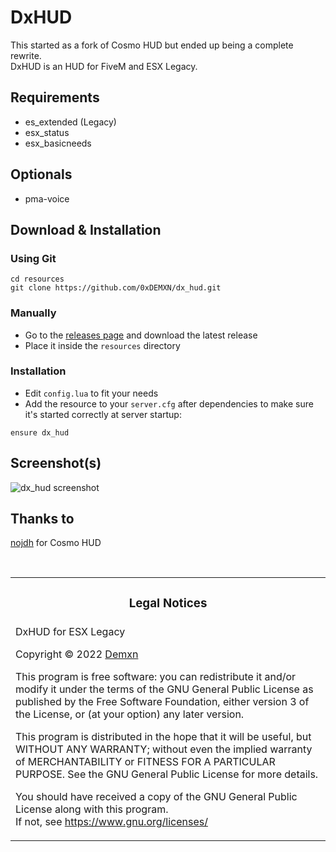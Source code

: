 # DxHUD

This started as a fork of Cosmo HUD but ended up being a complete rewrite.  
DxHUD is an HUD for FiveM and ESX Legacy.

## Requirements

- es_extended (Legacy)
- esx_status
- esx_basicneeds

## Optionals

- pma-voice

## Download & Installation


### Using Git

```
cd resources
git clone https://github.com/0xDEMXN/dx_hud.git
```

### Manually

- Go to the [releases page](https://github.com/0xDEMXN/dx_hud/releases "Releases page") and download the latest release
- Place it inside the `resources` directory

### Installation

- Edit `config.lua` to fit your needs
- Add the resource to your `server.cfg` after dependencies to make sure it's started correctly at server startup:

```
ensure dx_hud
```

## Screenshot(s)

![dx_hud screenshot](https://cdn.discordapp.com/attachments/830737052352905217/943243358984351804/unknown.png)

## Thanks to
[nojdh](https://github.com/nojdh/) for Cosmo HUD

<br>
<table><tr><td><h3 align='center'>Legal Notices</h2></tr></td>
<tr><td>
DxHUD for ESX Legacy  

Copyright © 2022  [Demxn](https://github.com/0xDEMXN)


This program is free software: you can redistribute it and/or modify
it under the terms of the GNU General Public License as published by
the Free Software Foundation, either version 3 of the License, or
(at your option) any later version.  


This program is distributed in the hope that it will be useful,
but WITHOUT ANY WARRANTY; without even the implied warranty of
MERCHANTABILITY or FITNESS FOR A PARTICULAR PURPOSE.  See the
GNU General Public License for more details.  


You should have received a copy of the GNU General Public License
along with this program.  
If not, see <https://www.gnu.org/licenses/>
</td></tr></table>